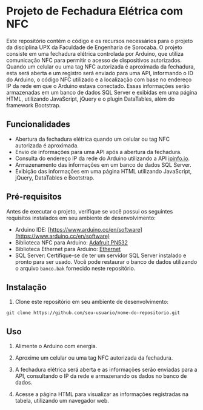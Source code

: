 # Projeto de Fechadura Elétrica com NFC

Este repositório contém o código e os recursos necessários para o projeto da disciplina UPX da Faculdade de Engenharia de Sorocaba. O projeto consiste em uma fechadura elétrica controlada por Arduino, que utiliza comunicação NFC para permitir o acesso de dispositivos autorizados. Quando um celular ou uma tag NFC autorizada é aproximada da fechadura, esta será aberta e um registro será enviado para uma API, informando o ID do Arduino, o código NFC utilizado e a localização com base no endereço IP da rede em que o Arduino estava conectado. Essas informações serão armazenadas em um banco de dados SQL Server e exibidas em uma página HTML, utilizando JavaScript, jQuery e o plugin DataTables, além do framework Bootstrap.

## Funcionalidades

- Abertura da fechadura elétrica quando um celular ou tag NFC autorizada é aproximada.
- Envio de informações para uma API após a abertura da fechadura.
- Consulta do endereço IP da rede do Arduino utilizando a API [ipinfo.io](https://ipinfo.io/).
- Armazenamento das informações em um banco de dados SQL Server.
- Exibição das informações em uma página HTML utilizando JavaScript, jQuery, DataTables e Bootstrap.

## Pré-requisitos

Antes de executar o projeto, verifique se você possui os seguintes requisitos instalados em seu ambiente de desenvolvimento:

- Arduino IDE: [https://www.arduino.cc/en/software](https://www.arduino.cc/en/software)
- Biblioteca NFC para Arduino: [Adafruit PN532](https://github.com/adafruit/Adafruit-PN532)
- Biblioteca Ethernet para Arduino: [Ethernet](https://www.arduino.cc/en/Reference/Ethernet)
- SQL Server: Certifique-se de ter um servidor SQL Server instalado e pronto para ser usado. Você pode restaurar o banco de dados utilizando o arquivo `banco.bak` fornecido neste repositório.

## Instalação

1. Clone este repositório em seu ambiente de desenvolvimento:

```shell
git clone https://github.com/seu-usuario/nome-do-repositorio.git
```

## Uso

1. Alimente o Arduino com energia.

2. Aproxime um celular ou uma tag NFC autorizada da fechadura.

3. A fechadura elétrica será aberta e as informações serão enviadas para a API, consultando o IP da rede e armazenando os dados no banco de dados.

4. Acesse a página HTML para visualizar as informações registradas na tabela, utilizando um navegador web.
